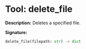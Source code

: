 # Tool: delete_file

**Description:**
Deletes a specified file.

**Signature:**
```python
delete_file(filepath: str) -> dict
```
